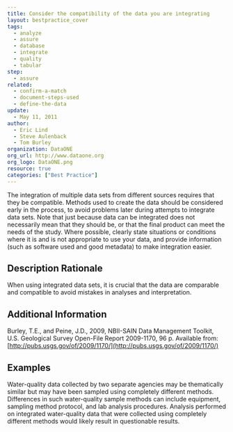 ```yaml
---
title: Consider the compatibility of the data you are integrating
layout: bestpractice_cover
tags:
  - analyze
  - assure
  - database
  - integrate
  - quality
  - tabular
step:
  - assure
related:
  - confirm-a-match
  - document-steps-used
  - define-the-data
update:
  - May 11, 2011
author:
  - Eric Lind
  - Steve Aulenback
  - Tom Burley
organization: DataONE
org_url: http://www.dataone.org
org_logo: DataONE.png
resource: true
categories: ["Best Practice"]
---
```




The integration of multiple data sets from different sources requires that they be compatible. Methods used to create the data should be considered early in the process, to avoid problems later during attempts to integrate data sets. Note that just because data can be integrated does not necessarily mean that they should be, or that the final product can meet the needs of the study. Where possible, clearly state situations or conditions where it is and is not appropriate to use your data, and provide information (such as software used and good metadata) to make integration easier.

## Description Rationale

When using integrated data sets, it is crucial that the data are comparable and compatible to avoid mistakes in analyses and interpretation.


## Additional Information

Burley, T.E., and Peine, J.D., 2009, NBII-SAIN Data Management Toolkit, U.S. Geological Survey Open-File Report 2009-1170, 96 p. Available from: [http://pubs.usgs.gov/of/2009/1170/](http://pubs.usgs.gov/of/2009/1170/)

## Examples

Water-quality data collected by two separate agencies may be thematically similar but may have been sampled using completely different methods. Differences in such water-quality sample methods can include equipment, sampling method protocol, and lab analysis procedures. Analysis performed on integrated water-quality data that were collected using completely different methods would likely result in questionable results.
